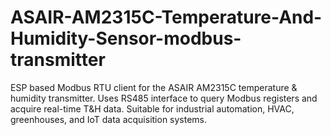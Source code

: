 # ASAIR-AM2315C-Temperature-And-Humidity-Sensor-modbus-transmitter
ESP based Modbus RTU client for the ASAIR AM2315C temperature &amp; humidity transmitter. Uses RS485 interface to query Modbus registers and acquire real-time T&amp;H data. Suitable for industrial automation, HVAC, greenhouses, and IoT data acquisition systems.
